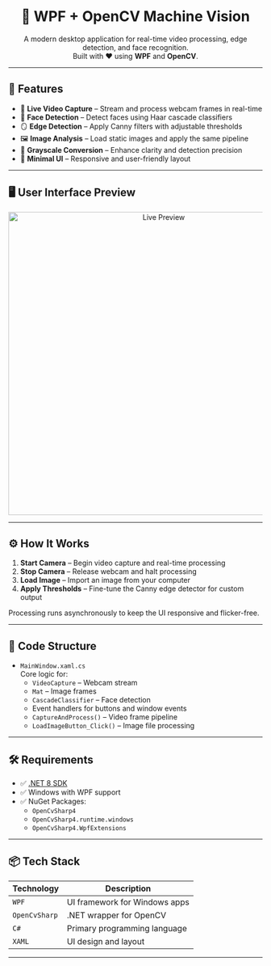 <h1 align="center">🧠 WPF + OpenCV Machine Vision</h1>

<p align="center">
  A modern desktop application for real-time video processing, edge detection, and face recognition.
  <br/>
  Built with ❤️ using <strong>WPF</strong> and <strong>OpenCV</strong>.
</p>

---

## 🚀 Features

- 🎥 **Live Video Capture** – Stream and process webcam frames in real-time  
- 🧍 **Face Detection** – Detect faces using Haar cascade classifiers  
- 🪞 **Edge Detection** – Apply Canny filters with adjustable thresholds  
- 🖼 **Image Analysis** – Load static images and apply the same pipeline  
- 🌈 **Grayscale Conversion** – Enhance clarity and detection precision  
- 🧩 **Minimal UI** – Responsive and user-friendly layout

---

## 🖥️ User Interface Preview

<p align="center">
  <img src="https://github.com/user-attachments/assets/60e1da5e-7809-44d6-a1a6-0c28bb53dc48" alt="Live Preview" width="600"/>
</p>

---

## ⚙️ How It Works

1. **Start Camera** – Begin video capture and real-time processing  
2. **Stop Camera** – Release webcam and halt processing  
3. **Load Image** – Import an image from your computer  
4. **Apply Thresholds** – Fine-tune the Canny edge detector for custom output  

Processing runs asynchronously to keep the UI responsive and flicker-free.

---

## 📁 Code Structure

- `MainWindow.xaml.cs`  
  Core logic for:
  - `VideoCapture` – Webcam stream
  - `Mat` – Image frames
  - `CascadeClassifier` – Face detection  
  - Event handlers for buttons and window events  
  - `CaptureAndProcess()` – Video frame pipeline  
  - `LoadImageButton_Click()` – Image file processing

---

## 🛠 Requirements

- ✅ [.NET 8 SDK](https://dotnet.microsoft.com/en-us/download)
- ✅ Windows with WPF support
- ✅ NuGet Packages:
  - `OpenCvSharp4`
  - `OpenCvSharp4.runtime.windows`
  - `OpenCvSharp4.WpfExtensions`

---

## 📦 Tech Stack

| Technology     | Description                     |
|----------------|---------------------------------|
| `WPF`          | UI framework for Windows apps   |
| `OpenCvSharp`  | .NET wrapper for OpenCV         |
| `C#`           | Primary programming language    |
| `XAML`         | UI design and layout            |

---

